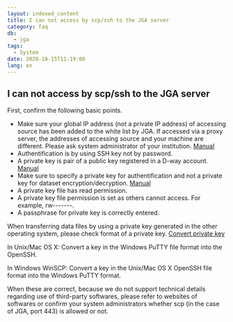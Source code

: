 ```yaml
---
layout: indexed_content
title: I can not access by scp/ssh to the JGA server
category: faq
db:
  - jga
tags: 
  - System
date: 2020-10-15T11:19:00
lang: en
---
```


## I can not access by scp/ssh to the JGA server

<p>First, confirm the following basic points.</p>
<div class="sub_index">
  <ul class="disc">
    <li>Make sure your global IP address (not a private IP address) of accessing source has been added to the white list by JGA. If accessed via a proxy server, the addresses of accessing source and your machine are different. Please ask system administrator of your institution. <a href="/jga/global-ip-e.html">Manual</a></li>
    <li>Authentification is by using SSH key not by password.</li>
    <li>A private key is pair of a public key registered in a D-way account. <a href="/account-e.html#enable-dra-submission-in-account">Manual</a></li>
    <li>Make sure to specify a private key for authentification and not a private key for dataset encryption/decryption. <a href="/jga/download-e.html#data-use-approval-download">Manual</a></li>
    <li>A private key file has read permission.</li>
    <li>A private key file permission is set as others cannot access. For example, rw-------.</li>
    <li>A passphrase for private key is correctly entered.</li>
  </ul>
</div>
<p>When transferring data files by using a private key generated in the other operating system, please check format of a private key. <a href="/account-e.html#convert-private-key">Convert private key</a></p>
<p><span class="bold">In Unix/Mac OS X</span>: Convert a key in the Windows PuTTY file format into the OpenSSH.</p>
<p><span class="bold">In Windows WinSCP:</span> Convert a key in the Unix/Mac OS X OpenSSH file format into the Windows PuTTY format.</p>
<p>When these are correct, because we do not support technical details regarding use of third-party softwares, please refer to websites of softwares or confirm your system administrators whether scp (in the case of JGA, port 443) is allowed or not.</p>